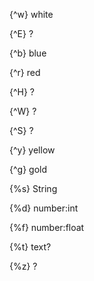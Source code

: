 
{^w}	white

{^E}	?

{^b}	blue

{^r}	red

{^H}	?

{^W}	?

{^S}	?

{^y}	yellow

{^g}	gold


{%s}	String

{%d}	number:int

{%f}	number:float

{%t}	text?

{%z}	?	